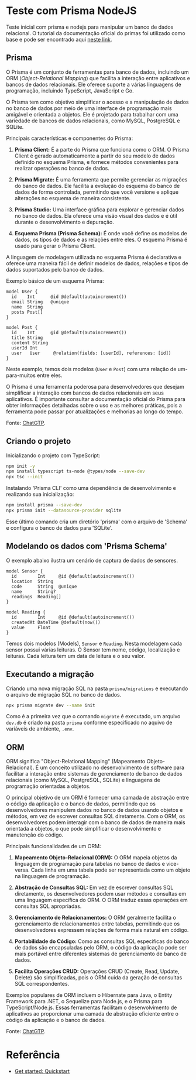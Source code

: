 # Teste com Prisma NodeJS

Teste inicial com prisma e nodejs para manipular um banco de dados relacional. O tutorial da documentação oficial do primas foi utilizado como base e pode ser encontrado aqui [neste link](https://www.prisma.io/docs/getting-started/quickstart).

## Prisma

O Prisma é um conjunto de ferramentas para banco de dados, incluindo um ORM (_Object-Relational Mapping_) que facilita a interação entre aplicativos e bancos de dados relacionais. Ele oferece suporte a várias linguagens de programação, incluindo TypeScript, JavaScript e Go.

O Prisma tem como objetivo simplificar o acesso e a manipulação de dados no banco de dados por meio de uma interface de programação mais amigável e orientada a objetos. Ele é projetado para trabalhar com uma variedade de bancos de dados relacionais, como MySQL, PostgreSQL e SQLite.

Principais características e componentes do Prisma:

1. **Prisma Client:** É a parte do Prisma que funciona como o ORM. O Prisma Client é gerado automaticamente a partir do seu modelo de dados definido no esquema Prisma, e fornece métodos convenientes para realizar operações no banco de dados.

2. **Prisma Migrate:** É uma ferramenta que permite gerenciar as migrações do banco de dados. Ele facilita a evolução do esquema do banco de dados de forma controlada, permitindo que você versione e aplique alterações no esquema de maneira consistente.

3. **Prisma Studio:** Uma interface gráfica para explorar e gerenciar dados no banco de dados. Ela oferece uma visão visual dos dados e é útil durante o desenvolvimento e depuração.

4. **Esquema Prisma (Prisma Schema):** É onde você define os modelos de dados, os tipos de dados e as relações entre eles. O esquema Prisma é usado para gerar o Prisma Client.

A linguagem de modelagem utilizada no esquema Prisma é declarativa e oferece uma maneira fácil de definir modelos de dados, relações e tipos de dados suportados pelo banco de dados.

Exemplo básico de um esquema Prisma:

```prisma
model User {
  id    Int      @id @default(autoincrement())
  email String   @unique
  name  String
  posts Post[]
}

model Post {
  id    Int      @id @default(autoincrement())
  title String
  content String
  userId Int
  user   User     @relation(fields: [userId], references: [id])
}
```

Neste exemplo, temos dois modelos (`User` e `Post`) com uma relação de um-para-muitos entre eles.

O Prisma é uma ferramenta poderosa para desenvolvedores que desejam simplificar a interação com bancos de dados relacionais em seus aplicativos. É importante consultar a documentação oficial do Prisma para obter informações detalhadas sobre o uso e as melhores práticas, pois a ferramenta pode passar por atualizações e melhorias ao longo do tempo.

Fonte: [ChatGTP](https://chat.openai.com/).

## Criando o projeto

Inicializando o projeto com TypeScript:

```bash
npm init -y
npm install typescript ts-node @types/node --save-dev
npx tsc --init
```

Instalando 'Prisma CLI' como uma dependência de desenvolvimento e realizando sua inicialização:

```bash
npm install prisma --save-dev
npx prisma init --datasource-provider sqlite
```

Esse último comando cria um diretório 'prisma' com o arquivo de 'Schema' e configura o banco de dados para 'SQLite'.

## Modelando os dados com 'Prisma Schema'

O exemplo abaixo ilustra um cenário de captura de dados de sensores.

```prisma
model Sensor {
  id        Int     @id @default(autoincrement())
  location  String
  code      String  @unique
  name      String?
  readings  Reading[]
}

model Reading {
  id        Int     @id @default(autoincrement())
  createdAt DateTime @default(now())
  value     Float
}
```

Temos dois modelos (Models), `Sensor` e `Reading`. Nesta modelagem cada sensor possui várias leituras. O Sensor tem nome, código, localização e leituras. Cada leitura tem um data de leitura e o seu valor.

## Executando a migração

Criando uma nova migração SQL na pasta `prisma/migrations` e executando o arquivo de migração SQL no banco de dados.

```bash
npx prisma migrate dev --name init
```

Como é a primeira vez que o comando `migrate` é executado, um arquivo `dev.db` é criado na pasta `prisma` conforme especificado no aquivo de variáveis de ambiente, `.env`.

## ORM

ORM significa "Object-Relational Mapping" (Mapeamento Objeto-Relacional). É um conceito utilizado no desenvolvimento de software para facilitar a interação entre sistemas de gerenciamento de banco de dados relacionais (como MySQL, PostgreSQL, SQLite) e linguagens de programação orientadas a objetos.

O principal objetivo de um ORM é fornecer uma camada de abstração entre o código da aplicação e o banco de dados, permitindo que os desenvolvedores manipulem dados no banco de dados usando objetos e métodos, em vez de escrever consultas SQL diretamente. Com o ORM, os desenvolvedores podem interagir com o banco de dados de maneira mais orientada a objetos, o que pode simplificar o desenvolvimento e manutenção do código.

Principais funcionalidades de um ORM:

1. **Mapeamento Objeto-Relacional (ORM):** O ORM mapeia objetos da linguagem de programação para tabelas no banco de dados e vice-versa. Cada linha em uma tabela pode ser representada como um objeto na linguagem de programação.

2. **Abstração de Consultas SQL:** Em vez de escrever consultas SQL diretamente, os desenvolvedores podem usar métodos e consultas em uma linguagem específica do ORM. O ORM traduz essas operações em consultas SQL apropriadas.

3. **Gerenciamento de Relacionamentos:** O ORM geralmente facilita o gerenciamento de relacionamentos entre tabelas, permitindo que os desenvolvedores expressem relações de forma mais natural em código.

4. **Portabilidade do Código:** Como as consultas SQL específicas do banco de dados são encapsuladas pelo ORM, o código da aplicação pode ser mais portável entre diferentes sistemas de gerenciamento de banco de dados.

5. **Facilita Operações CRUD:** Operações CRUD (Create, Read, Update, Delete) são simplificadas, pois o ORM cuida da geração de consultas SQL correspondentes.

Exemplos populares de ORM incluem o Hibernate para Java, o Entity Framework para .NET, o Sequelize para Node.js, e o Prisma para TypeScript/Node.js. Essas ferramentas facilitam o desenvolvimento de aplicativos ao proporcionar uma camada de abstração eficiente entre o código da aplicação e o banco de dados.

Fonte: [ChatGTP](https://chat.openai.com/).

# Referência

- [Get started: Quickstart](https://www.prisma.io/docs/getting-started/quickstart)
